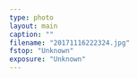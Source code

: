 ```yaml
---
type: photo
layout: main
caption: ""
filename: "20171116222324.jpg"
fstop: "Unknown"
exposure: "Unknown"
---
```

